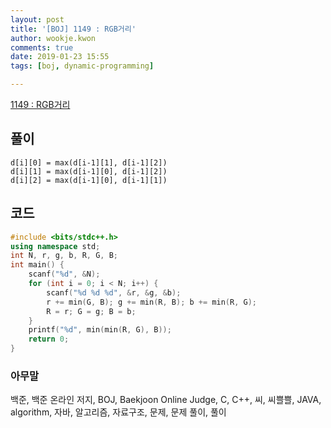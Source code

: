 ```yaml
---
layout: post
title: '[BOJ] 1149 : RGB거리'
author: wookje.kwon
comments: true
date: 2019-01-23 15:55
tags: [boj, dynamic-programming]

---
```


[1149 : RGB거리](https://www.acmicpc.net/problem/1149)  

## 풀이

`d[i][0] = max(d[i-1][1], d[i-1][2])`  
`d[i][1] = max(d[i-1][0], d[i-1][2])`  
`d[i][2] = max(d[i-1][0], d[i-1][1])`  

## 코드

```cpp
#include <bits/stdc++.h>
using namespace std;
int N, r, g, b, R, G, B;
int main() {
	scanf("%d", &N);
	for (int i = 0; i < N; i++) {
		scanf("%d %d %d", &r, &g, &b);
		r += min(G, B); g += min(R, B); b += min(R, G);
		R = r; G = g; B = b;
	}
	printf("%d", min(min(R, G), B));
	return 0;
}
```  

### 아무말  
백준, 백준 온라인 저지, BOJ, Baekjoon Online Judge, C, C++, 씨, 씨쁠쁠, JAVA, algorithm, 자바, 알고리즘, 자료구조, 문제, 문제 풀이, 풀이

